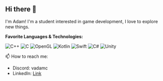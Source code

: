 ## Hi there 👋

I'm Adam! I'm a student interested in game development, I love to explore new things. 

**Favorite Languages & Technologies:** 

![C++](https://img.shields.io/badge/-C++-00599C?style=flat-square&logo=c%2b%2b&logoColor=white)
![C](https://img.shields.io/badge/-C-00599C?style=flat-square&logo=c&logoColor=white)
![OpenGL](https://img.shields.io/badge/-OpenGL-5586A4?style=flat-square&logo=opengl&logoColor=white)
![Kotlin](https://img.shields.io/badge/-Kotlin-BF55D5?style=flat-square&logo=kotlin&logoColor=white)
![Swift](https://img.shields.io/badge/-Swift-FA7343?style=flat-square&logo=swift&logoColor=white)
![C#](https://img.shields.io/badge/-C%23-239120?style=flat-square&logo=c-sharp&logoColor=white)
![Unity](https://img.shields.io/badge/-Unity-000000?style=flat-square&logo=unity&logoColor=white)


<!--
[![Top Langs](https://github-readme-stats.vercel.app/api/top-langs/?username=VadamC27&layout=donut&theme=tokyonight)](https://github.com/anuraghazra/github-readme-stats)
-->

📫 How to reach me: 
- Discord: vadamc
- LinkedIn: [Link](https://www.linkedin.com/in/adam-czyzak/)

<!--
**VadamC27/VadamC27** is a ✨ _special_ ✨ repository because its `README.md` (this file) appears on your GitHub profile.

Here are some ideas to get you started:

- 🔭 I’m currently working on ...
- 🌱 I’m currently learning ...
- 👯 I’m looking to collaborate on ...
- 🤔 I’m looking for help with ...    
- 💬 Ask me about ...
- 📫 How to reach me: ...
- 😄 Pronouns: ...
- ⚡ Fun fact: ...
-->
